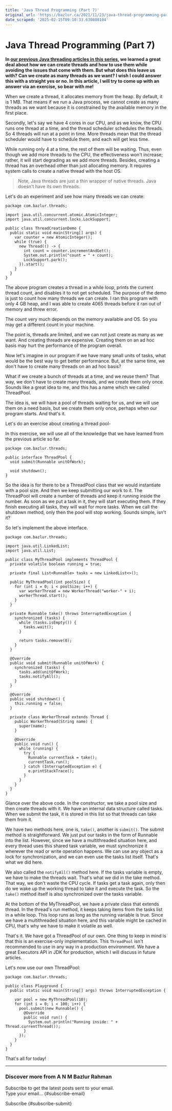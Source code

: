 ```yaml
---
title: 'Java Thread Programming (Part 7)'
original_url: 'https://bazlur.ca/2021/11/23/java-thread-programming-part-7/'
date_scraped: '2025-02-15T09:10:33.630808104'
---
```


Java Thread Programming (Part 7)
================================

**In [our previous Java threading articles in this series](https://foojay.io/today/author/bazlur-rahman/), we learned a great deal about how we can create threads and how to use them while avoiding the issues that come with them. But what does this leave us with? Can we create as many threads as we want? I wish I could answer this with a straight yes or no. In this article, I will try to come up with an answer via an exercise, so bear with me!**

When we create a thread, it allocates memory from the heap. By default, it is 1 MB. That means if we run a Java process, we cannot create as many threads as we want because it is constrained by the available memory in the first place.

Secondly, let's say we have 4 cores in our CPU, and as we know, the CPU runs one thread at a time, and the thread scheduler schedules the threads. So 4 threads will run at a point in time. More threads mean that the thread scheduler would have to schedule them, and each will get less time.

While running only 4 at a time, the rest of them will be waiting. Thus, even though we add more threads to the CPU, the effectiveness won't increase; rather, it will start degrading as we add more threads. Besides, creating a thread has an overhead other than just allocating memory. It requires system calls to create a native thread with the host OS.
> Note, Java threads are just a thin wrapper of native threads. Java doesn't have its own threads.

Let's do an experiment and see how many threads we can create:

```
package com.bazlur.threads;

import java.util.concurrent.atomic.AtomicInteger;
import java.util.concurrent.locks.LockSupport;

public class ThreadCreationDemo {
  public static void main(String[] args) {
    var counter = new AtomicInteger();
    while (true) {
      new Thread(() -> {
        int count = counter.incrementAndGet();
        System.out.println("count = " + count);
        LockSupport.park();
      }).start();
    }
  }
}
```

The above program creates a thread in a while loop, prints the current thread count, and disables it to not get scheduled. The purpose of the demo is just to count how many threads we can create. I ran this program with only 4 GB heap, and I was able to create 4065 threads before it ran out of memory and threw error.

The count very much depends on the memory available and OS. So you may get a different count in your machine.

The point is, threads are limited, and we can not just create as many as we want. And creating threads are expensive. Creating them on an ad hoc basis may hurt the performance of the program overall.

Now let's imagine in our program if we have many small units of tasks, what would be the best way to get better performance. But, at the same time, we don't have to create many threads on an ad hoc basis?

What if we create a bunch of threads at a time, and we reuse them? That way, we don't have to create many threads, and we create them only once. Sounds like a great idea to me, and this has a name which we called ThreadPool.

The idea is, we will have a pool of threads waiting for us, and we will use them on a need basis, but we create them only once, perhaps when our program starts. And that's it.

Let's do an exercise about creating a thread pool-

In this exercise, we will use all of the knowledge that we have learned from the previous article so far.

```
package com.bazlur.threads;

public interface ThreadPool {
  void submit(Runnable unitOfWork);

  void shutdown();
}
```

So the idea is for there to be a ThreadPool class that we would instantiate with a pool size. And then we keep submitting our work to it. The ThreadPool will create a number of threads and keep it running inside the number. As soon as we put a task in it, they will start executing them. If they finish executing all tasks, they will wait for more tasks. When we call the shutdown method, only then the pool will stop working. Sounds simple, isn't it?

So let's implement the above interface.

```
package com.bazlur.threads;

import java.util.LinkedList;
import java.util.List;

public class MyThreadPool implements ThreadPool {
  private volatile boolean running = true;

  private final List<Runnable> tasks = new LinkedList<>();

  public MyThreadPool(int poolSize) {
    for (int i = 0; i < poolSize; i++) {
      var workerThread = new WorkerThread("worker-" + i);
      workerThread.start();
    }
  }

  private Runnable take() throws InterruptedException {
    synchronized (tasks) {
      while (tasks.isEmpty()) {
        tasks.wait();
      }

      return tasks.remove(0);
    }
  }

  @Override
  public void submit(Runnable unitOfWork) {
    synchronized (tasks) {
      tasks.add(unitOfWork);
      tasks.notifyAll();
    }
  }

  @Override
  public void shutdown() {
    this.running = false;
  }

  private class WorkerThread extends Thread {
    public WorkerThread(String name) {
      super(name);
    }

    @Override
    public void run() {
      while (running) {
        try {
          Runnable currentTask = take();
          currentTask.run();
        } catch (InterruptedException e) {
          e.printStackTrace();
        }
      }
    }
  }
}
```

Glance over the above code. In the constructor, we take a pool size and then create threads with it. We have an internal data structure called tasks. When we submit the task, it is stored in this list so that threads can take them from it.

We have two methods here, one is, `take()`, another is `submit()`. The submit method is straightforward. We just put our tasks in the form of Runnable into the list. However, since we have a multithreaded situation here, and every thread uses this shared task variable, we must synchronize it wherever the read or write operation happens. We can use any object as a lock for synchronization, and we can even use the tasks list itself. That's what we did here.

We also called the `notifyAll()` method here. If the tasks variable is empty, we have to make the threads wait. That's what we did in the take method. That way, we don't waste the CPU cycle. If tasks get a task again, only then do we wake up the working thread to take it and execute the task. So the `take()` method itself is also synchronized over the tasks variable.

At the bottom of the MyThreadPool, we have a private class that extends thread. In the thread's run method, it keeps taking items from the tasks list in a while loop. This loop runs as long as the running variable is true. Since we have a multithreaded situation here, and this variable might be cached in CPU, that's why we have to make it volatile as well.

That's it. We have got a ThreadPool of our own. One thing to keep in mind is that this is an exercise-only implementation. This `ThreadPool` isn't recommended to use in any way in a production environment. We have a great Executors API in JDK for production, which I will discuss in future articles.

Let's now use our own ThreadPool:

```
package com.bazlur.threads;

public class Playground {
  public static void main(String[] args) throws InterruptedException {

    var pool = new MyThreadPool(10);
    for (int i = 0; i < 100; i++) {
      pool.submit(new Runnable() {
        @Override
        public void run() {
          System.out.println("Running inside: " + Thread.currentThread());
        }
      });
    }
  }
}
```

That's all for today!  

*** ** * ** ***

### Discover more from A N M Bazlur Rahman

Subscribe to get the latest posts sent to your email.  
Type your email... {#subscribe-email}

Subscribe {#subscribe-submit}
